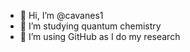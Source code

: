 - 👋 Hi, I’m @cavanes1
- 👀 I’m studying quantum chemistry
- 🌱 I’m using GitHub as I do my research

<!---
- 💞️ I’m looking to collaborate on ...
- 📫 How to reach me ...
--->
